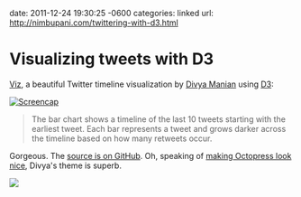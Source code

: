 date: 2011-12-24 19:30:25 -0600
categories: linked
url: http://nimbupani.com/twittering-with-d3.html

# Visualizing tweets with D3

[Viz](https://github.com/nimbupani/viz), a beautiful Twitter timeline visualization by [Divya
Manian](http://nimbupani.com/twittering-with-d3.html) using
[D3](http://mbostock.github.com/d3/):

[![Screencap](http://cl.ly/132r1Y3J2t0D2A2t0D0Y/Screen%20Shot%202011-12-24%20at%207.35.02%20PM.png)](http://cl.ly/132r1Y3J2t0D2A2t0D0Y/Screen%20Shot%202011-12-24%20at%207.35.02%20PM.png)

> The bar chart shows a timeline of the last 10 tweets starting with the
> earliest tweet. Each bar represents a tweet and grows darker across
> the timeline based on how many retweets occur.

Gorgeous. The [source is on GitHub](https://github.com/nimbupani/viz). Oh, speaking of [making Octopress look
nice](http://wynnnetherland.com/journal/octopress-classic-is-the-new-kubrick),
Divya's theme is superb.

<a
href="http://nimbupani.com/"><img
src="http://cl.ly/3i2Y3z3u2R0k2X0y3R3k/nimbupanicomtwitteringwithd3html-full.png"
class="max-400" style="max-height: 400px"></a>


